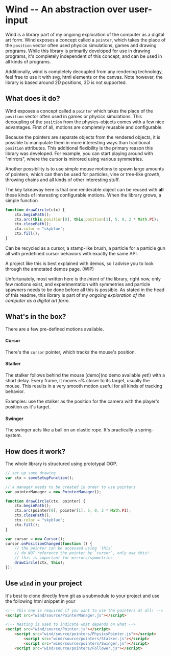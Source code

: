 # Wind -- An abstraction over user-input

Wind is a library part of my ongoing exploration of the computer as a digital art form. Wind exposes a concept called a `pointer`, which takes the place of the `position` vector often used physics simulations, games and drawing programs. While this library is primarily developed for use in drawing programs, it's completely independent of this concept, and can be used in all kinds of programs.

Additionally, wind is completely decoupled from any rendering technology, feel free to use it with svg, html elements or the canvas. Note however, the library is based around 2D positions, 3D is not supported.

## What does it do?

Wind exposes a concept called a `pointer` which takes the place of the `position` vector often used in games or physics simulations. This decoupling of the `position` from the physics-objects comes with a few nice advantages. First of all, motions are completely reusable and configurable.

Because the pointers are separate objects from the rendered objects, it is possible to manipulate them in more interesting ways than traditional `position` attributes. This additional flexibility is the primary reason this library was developed. For example, you can start playing around with "mirrors", where the cursor is mirrored using various symmetries.

Another possibility is to use simple mouse motions to spawn large amounts of pointers, which can then be used for particles, vine or tree-like growth, throwing chains and all kinds of other interesting stuff.

The key takeaway here is that one renderable object can be reused with **all** these kinds of interesting configurable motions. When the library grows, a simple function

```js
function drawCircle(ctx) {
    ctx.beginPath();
    ctx.arc(this.position[0], this.position[1], 5, 0, 2 * Math.PI);
    ctx.closePath();
    ctx.color = "skyblue";
    ctx.fill();
}
```

Can be recycled as a cursor, a stamp-like brush, a particle for a particle gun all with predefined cursor behaviors with exactly the same API.

A project like this is best explained with demos, so I advise you to look through the annotated demos page. (WIP)

Unfortunately, most written here is the *intent* of the library, right now, only few motions exist, and experimentation with symmetries and particle spawners needs to be done before all this is possible. As stated in the head of this readme, this library is part of my *ongoing exploration of the computer as a digital art form*.

## What's in the box?

There are a few pre-defined motions available.

#### Cursor
There's the `cursor` pointer, which tracks the mouse's position.

#### Stalker
The stalker follows behind the mouse [demo](no demo available yet!) with a short delay. Every frame, it moves `n`% closer to its target, usually the mouse. This results in a very smooth motion useful for all kinds of tracking behavior.

Examples: use the stalker as the position for the camera with the player's position as it's target.

#### Swinger
The swinger acts like a ball on an elastic rope. It's practically a spring-system.

## How does it work?

The whole library is structured using prototypal OOP.

```js
// set up some drawing
var ctx = someSetupFunction();

// a manager needs to be created in order to use pointers
var pointerManager = new PointerManager();

function drawCircle(ctx, pointer) {
    ctx.beginPath();
    ctx.arc(pointer[0], pointer[1], 5, 0, 2 * Math.PI);
    ctx.closePath();
    ctx.color = "skyblue";
    ctx.fill();
}

var cursor = new Cursor();
cursor.onPositionChanged(function () {
    // the pointer can be accessed using `this`
    // do NOT reference the pointer by `cursor`, only use this!
    // this is important for mirrors/symmetries
    drawCircle(ctx, this);
});
```

## Use `wind` in your project

It's best to clone directly from git as a submodule to your project and use the following html snippet in your <head></head>

```html
<!-- This one is required if you want to use the pointers at all! -->
<script src="wind/source/PointerManager.js"></script>

<!-- Nesting is used to indicate what depends on what -->
<script src="wind/source/Pointer.js"></script>
    <script src="wind/source/pointers/PhysicsPointer.js"></script>
        <script src="wind/source/pointers/Stalker.js"></script>
        <script src="wind/source/pointers/Swinger.js"></script>
    <script src="wind/source/pointers/Follower.js"></script>
```
